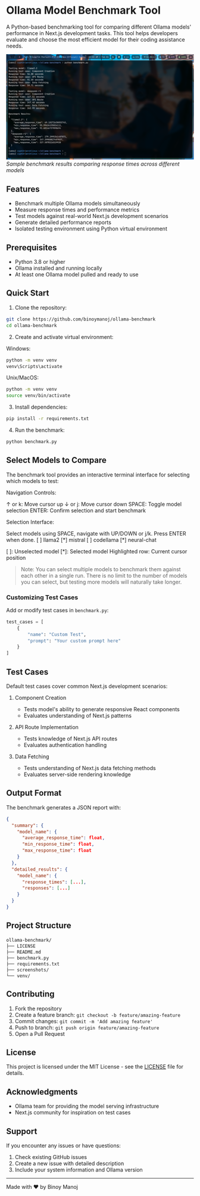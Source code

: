 # Ollama Model Benchmark Tool

A Python-based benchmarking tool for comparing different Ollama models' performance in Next.js development tasks. This tool helps developers evaluate and choose the most efficient model for their coding assistance needs.


![Ollama Benchmark Output](screenshots/preview.png)
*Sample benchmark results comparing response times across different models*

## Features

- Benchmark multiple Ollama models simultaneously
- Measure response times and performance metrics
- Test models against real-world Next.js development scenarios
- Generate detailed performance reports
- Isolated testing environment using Python virtual environment

## Prerequisites

- Python 3.8 or higher
- Ollama installed and running locally
- At least one Ollama model pulled and ready to use

## Quick Start

1. Clone the repository:
```bash
git clone https://github.com/binoymanoj/ollama-benchmark
cd ollama-benchmark
```

2. Create and activate virtual environment:

Windows:
```bash
python -m venv venv
venv\Scripts\activate
```

Unix/MacOS:
```bash
python -m venv venv
source venv/bin/activate
```

3. Install dependencies:
```bash
pip install -r requirements.txt
```

4. Run the benchmark:
```bash
python benchmark.py
```

## Select Models to Compare
The benchmark tool provides an interactive terminal interface for selecting which models to test:

Navigation Controls:

↑ or k: Move cursor up
↓ or j: Move cursor down
SPACE: Toggle model selection
ENTER: Confirm selection and start benchmark


Selection Interface:

Select models using SPACE, navigate with UP/DOWN or j/k. Press ENTER when done.
[ ] llama2
[\*] mistral
[ ] codellama
[\*] neural-chat

[ ]: Unselected model
[*]: Selected model
Highlighted row: Current cursor position

> Note: You can select multiple models to benchmark them against each other in a single run. There is no limit to the number of models you can select, but testing more models will naturally take longer.

### Customizing Test Cases

Add or modify test cases in `benchmark.py`:

```python
test_cases = [
    {
        "name": "Custom Test",
        "prompt": "Your custom prompt here"
    }
]
```

## Test Cases

Default test cases cover common Next.js development scenarios:

1. Component Creation
   - Tests model's ability to generate responsive React components
   - Evaluates understanding of Next.js patterns

2. API Route Implementation
   - Tests knowledge of Next.js API routes
   - Evaluates authentication handling

3. Data Fetching
   - Tests understanding of Next.js data fetching methods
   - Evaluates server-side rendering knowledge

## Output Format

The benchmark generates a JSON report with:

```json
{
  "summary": {
    "model_name": {
      "average_response_time": float,
      "min_response_time": float,
      "max_response_time": float
    }
  },
  "detailed_results": {
    "model_name": {
      "response_times": [...],
      "responses": [...]
    }
  }
}
```

## Project Structure

```
ollama-benchmark/
├── LICENSE
├── README.md
├── benchmark.py
├── requirements.txt
├── screenshots/
└── venv/
```

## Contributing

1. Fork the repository
2. Create a feature branch: `git checkout -b feature/amazing-feature`
3. Commit changes: `git commit -m 'Add amazing feature'`
4. Push to branch: `git push origin feature/amazing-feature`
5. Open a Pull Request

## License

This project is licensed under the MIT License - see the [LICENSE](LICENSE) file for details.

## Acknowledgments

- Ollama team for providing the model serving infrastructure
- Next.js community for inspiration on test cases

## Support

If you encounter any issues or have questions:
1. Check existing GitHub issues
2. Create a new issue with detailed description
3. Include your system information and Ollama version

---

Made with ❤️ by Binoy Manoj
